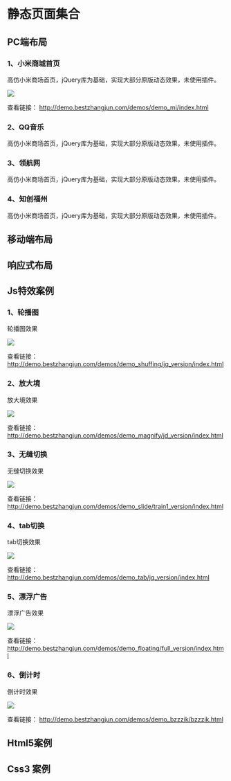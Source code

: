 # 静态页面集合

## PC端布局

### 1、小米商城首页

 高仿小米商场首页，jQuery库为基础，实现大部分原版动态效果，未使用插件。 

![](https://qiniu.bestzhangjun.com/picGo/20200405174849.png)

 查看链接： http://demo.bestzhangjun.com/demos/demo_mi/index.html 



### 2、QQ音乐

 高仿小米商场首页，jQuery库为基础，实现大部分原版动态效果，未使用插件。 



### 3、领航网

 高仿小米商场首页，jQuery库为基础，实现大部分原版动态效果，未使用插件。 



### 4、知创福州

 高仿小米商场首页，jQuery库为基础，实现大部分原版动态效果，未使用插件。 

 

## 移动端布局

## 响应式布局



## Js特效案例

### 1、轮播图

轮播图效果

![](https://qiniu.bestzhangjun.com/picGo/20200405181132.gif)

查看链接： http://demo.bestzhangjun.com/demos/demo_shuffing/jq_version/index.html 



### 2、放大境

放大境效果

![](https://qiniu.bestzhangjun.com/picGo/20200405181245.gif)

查看链接： http://demo.bestzhangjun.com/demos/demo_magnify/jd_version/index.html 



### 3、无缝切换

无缝切换效果

![](https://qiniu.bestzhangjun.com/picGo/20200405181301.gif)

查看链接： http://demo.bestzhangjun.com/demos/demo_slide/train1_version/index.html 



### 4、tab切换

tab切换效果

![](https://qiniu.bestzhangjun.com/picGo/20200405181305.gif)

查看链接： http://demo.bestzhangjun.com/demos/demo_tab/jq_version/index.html 



### 5、漂浮广告

漂浮广告效果

![](https://qiniu.bestzhangjun.com/picGo/20200405181312.gif)

查看链接： http://demo.bestzhangjun.com/demos/demo_floating/full_version/index.html 



### 6、倒计时

倒计时效果

![](https://qiniu.bestzhangjun.com/picGo/20200405181321.gif)

查看链接： http://demo.bestzhangjun.com/demos/demo_bzzzik/bzzzik.html



## Html5案例

## Css3 案例

